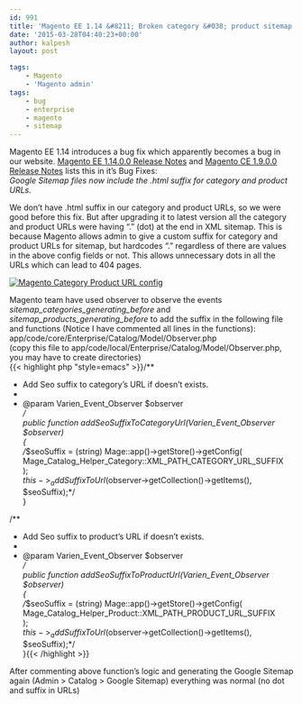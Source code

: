 ```yaml
---
id: 991
title: 'Magento EE 1.14 &#8211; Broken category &#038; product sitemap URLs'
date: '2015-03-28T04:40:23+00:00'
author: kalpesh
layout: post

tags:
    - Magento
    - 'Magento admin'
tags:
    - bug
    - enterprise
    - magento
    - sitemap
---
```


Magento EE 1.14 introduces a bug fix which apparently becomes a bug in our website. [Magento EE 1.14.0.0 Release Notes](http://www.magentocommerce.com/knowledge-base/entry/ee114-later-release-notes#ee114-1400fixes-other) and [Magento CE 1.9.0.0 Release Notes](http://www.magentocommerce.com/knowledge-base/entry/ce19-later-release-notes#ce19-1900fixes-other) lists this in it’s Bug Fixes:  
*Google Sitemap files now include the .html suffix for category and product URLs.*

We don’t have .html suffix in our category and product URLs, so we were good before this fix. But after upgrading it to latest version all the category and product URLs were having “.” (dot) at the end in XML sitemap. This is because Magento allows admin to give a custom suffix for category and product URLs for sitemap, but hardcodes “.” regardless of there are values in the above config fields or not. This allows unnecessary dots in all the URLs which can lead to 404 pages.

[![Magento Category Product URL config](http://ka.lpe.sh/uploads/2015/03/Screen-Shot-2015-03-27-at-9.24.08-PM.png)](http://ka.lpe.sh/uploads/2015/03/Screen-Shot-2015-03-27-at-9.24.08-PM.png)

Magento team have used observer to observe the events *sitemap_categories_generating_before* and *sitemap_products_generating_before* to add the suffix in the following file and functions (Notice I have commented all lines in the functions):  
app/code/core/Enterprise/Catalog/Model/Observer.php  
(copy this file to app/code/local/Enterprise/Catalog/Model/Observer.php, you may have to create directories)  
{{< highlight php "style=emacs" >}}/**  
 * Add Seo suffix to category’s URL if doesn’t exists.  
 *  
 * @param Varien_Event_Observer $observer  
 */  
 public function addSeoSuffixToCategoryUrl(Varien_Event_Observer $observer)  
 {  
 /*$seoSuffix = (string) Mage::app()->getStore()->getConfig(  
 Mage_Catalog_Helper_Category::XML_PATH_CATEGORY_URL_SUFFIX  
 );  
 $this->_addSuffixToUrl($observer->getCollection()->getItems(), $seoSuffix);*/  
 }

 /**  
 * Add Seo suffix to product’s URL if doesn’t exists.  
 *  
 * @param Varien_Event_Observer $observer  
 */  
 public function addSeoSuffixToProductUrl(Varien_Event_Observer $observer)  
 {  
 /*$seoSuffix = (string) Mage::app()->getStore()->getConfig(  
 Mage_Catalog_Helper_Product::XML_PATH_PRODUCT_URL_SUFFIX  
 );  
 $this->_addSuffixToUrl($observer->getCollection()->getItems(), $seoSuffix);*/  
 }{{< /highlight >}}

After commenting above function’s logic and generating the Google Sitemap again (Admin > Catalog > Google Sitemap) everything was normal (no dot and suffix in URLs)